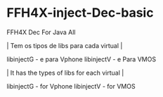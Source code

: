 # FFH4X-inject-Dec-basic
FFH4X Dec For Java All

| Tem os tipos de libs para cada virtual |

libinjectG - e para Vphone 
libinjectV - e Para VMOS

| It has the types of libs for each virtual |

libinjectG - for Vphone 
libinjectV - for VMOS
